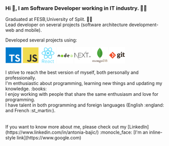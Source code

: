 ### Hi :wave:, I am Software Developer working in IT industry. :woman_technologist:

Graduated at FESB,University of Split. :woman_student:
<br/>
Lead developer on several projects (software architecture development- web and mobile). 

Developed several projects using: 

<div>
    <img src="https://github.com/devicons/devicon/blob/master/icons/typescript/typescript-plain.svg" width="50" height="50"/>
    <img src="https://github.com/devicons/devicon/blob/master/icons/javascript/javascript-original.svg" width="50" height="50"/>  
    <img src="https://github.com/devicons/devicon/blob/master/icons/react/react-original-wordmark.svg" width="50" height="50"/>
    <img src="https://github.com/devicons/devicon/blob/master/icons/nodejs/nodejs-original-wordmark.svg" width="50" height="50"/>
    <img src="https://github.com/devicons/devicon/blob/master/icons/nextjs/nextjs-original-wordmark.svg" width="50" height="50"/>
    <img src="https://github.com/devicons/devicon/blob/master/icons/mongodb/mongodb-original-wordmark.svg" width="50" height="50"/>
    <img src="https://github.com/devicons/devicon/blob/master/icons/git/git-original-wordmark.svg" width="50" height="50"/>
</div>

<br/>
I strive to reach the best version of myself, both personally and professionally.
<br/>
I'm enthusiastic about programming, learning new things and updating my knowledge. :books:
<br/>
I enjoy working with people that share the same enthusiasm and love for programming.  
<br/>
I have talent in both programming and foreign languages (English :england: and French :st_martin:). 
<br/>
<br/>
<br/>
If you want to know more about me, please check out my [LinkedIn](https://www.linkedin.com/in/antonia-bajic/) :monocle_face:
[I'm an inline-style link](https://www.google.com)
<!--
**AntoniaBajic/AntoniaBajic** is a ✨ _special_ ✨ repository because its `README.md` (this file) appears on your GitHub profile.

Here are some ideas to get you started:

- 🔭 I’m currently working on ...
- 🌱 I’m currently learning ...
- 👯 I’m looking to collaborate on ...
- 🤔 I’m looking for help with ...
- 💬 Ask me about ...
- 📫 How to reach me: ...
- 😄 Pronouns: ...
- ⚡ Fun fact: ...
-->
